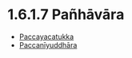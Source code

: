 

# 1.6.1.7 Pañhāvāra

* [Paccayacatukka](1.6.1.7/Paccayacatukka.md)
* [Paccanīyuddhāra](1.6.1.7/Paccaniyuddhara.md)



